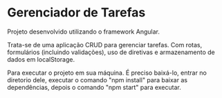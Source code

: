 # Gerenciador de Tarefas

Projeto desenvolvido utilizando o framework Angular.

Trata-se de uma aplicação CRUD para gerenciar tarefas. Com rotas, formulários (incluindo validações), uso de diretivas e armazenamento de dados em localStorage.

Para executar o projeto em sua máquina. É preciso baixá-lo, entrar no diretorio dele, executar o comando "npm install" para baixar as dependências, depois o comando "npm start" para executar.
